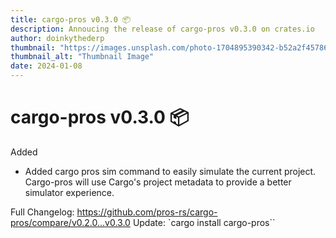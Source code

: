 ```yaml
---
title: cargo-pros v0.3.0 📦
description: Annoucing the release of cargo-pros v0.3.0 on crates.io
author: doinkythederp
thumbnail: "https://images.unsplash.com/photo-1704895390342-b52a2f45786c?q=80&w=1932&auto=format&fit=crop&ixlib=rb-4.0.3&ixid=M3wxMjA3fDB8MHxwaG90by1wYWdlfHx8fGVufDB8fHx8fA%3D%3D"
thumbnail_alt: "Thumbnail Image"
date: 2024-01-08
---
```


# cargo-pros v0.3.0 📦

Added

-   Added cargo pros sim command to easily simulate the current project. Cargo-pros will use Cargo's project metadata to provide a better simulator experience.

Full Changelog: https://github.com/pros-rs/cargo-pros/compare/v0.2.0...v0.3.0
Update: `cargo install cargo-pros``
